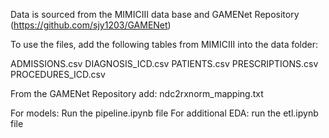 Data is sourced from the MIMICIII data base and GAMENet Repository (https://github.com/sjy1203/GAMENet)

To use the files, add the following tables from MIMICIII into the data folder:
  
  ADMISSIONS.csv
  DIAGNOSIS_ICD.csv
  PATIENTS.csv
  PRESCRIPTIONS.csv
  PROCEDURES_ICD.csv

From the GAMENet Repository add:
  ndc2rxnorm_mapping.txt

For models: Run the pipeline.ipynb file
For additional EDA: run the etl.ipynb file
  
  
